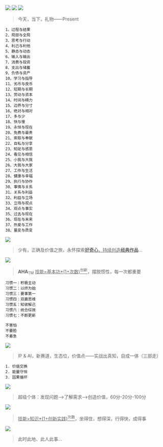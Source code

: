 
![](https://github.com/user-attachments/assets/3469e733-5505-496e-8066-2736c4e5f7cb)
![](https://github.com/user-attachments/assets/8100c0ce-6c7b-462f-b7b4-48670af9f1b7)
![](https://github.com/user-attachments/assets/77e71c6a-94d7-4847-a512-6673a2c10dba)
> 今天，当下，礼物——Present


```
1、过程与结果
2、局部与全局
3、思考与行动
4、利己与利他
5、静态与动态
6、输入与输出
7、消费与投资
8、支出与储蓄
9、负债与资产
10、学习与指导
11、劣币与良币
12、短期与长期
13、劳动与资本
14、时间与精力
15、边界与分寸
16、绝对与相对
17、多与少
18、快与慢
19、永恒与现在
20、免费与最贵
21、索取与奉献
22、自私与分享
23、知足与感恩
24、看见与相信
25、小我与大我
26、大我与大家
27、工作与生活
28、健康与幸福
29、执行与协作
30、事情与关系
31、关系与利益
32、利益与立场
33、立场与观点
34、观点与事实
35、过去与现在
36、现在与未来
37、热爱与工作
38、量变与质变
```



![](https://github.com/user-attachments/assets/1db208a4-2d35-4c3f-9f0f-5311237f33cc)
> 少有，正确及价值之旅，永怀探索<ins>**好奇心**，持续创造<ins>**经典作品**</ins></ins>...

![](https://github.com/user-attachments/assets/36f46d9c-9f08-4c1d-a135-d7bdaf7de400)
> **AHA**<sub>TM</sub>  <ins>技能=基本功*(1+次数)<sup>创新</sup></ins>，摆脱惯性，每一次都重要

```
习惯一：积极主动
习惯二：以终为始
习惯三：要事第一
习惯四：双赢思维
习惯五：知彼解己
习惯六：统合综效
习惯七：不断更新

不害怕
不要脸
不着急

```

![](https://github.com/user-attachments/assets/f297446e-d656-4195-a01d-b6ad0310f823)
> IP & AI，新赛道，生态位，价值点——实战出真知，自成一体（三部走）

```底层逻辑
1. 价值交换
2. 能量守恒
3. 因果循环
```

![](https://github.com/user-attachments/assets/cdcd888f-1007-41cf-bd21-174adba06828)
> 超级个体：发现问题-->了解需求-->创造价值，60分-20分-100分

![](https://github.com/user-attachments/assets/e725ad1a-655b-42d4-88cf-65b8169ff909)
> <ins>技能=知识*(1+创新实践)<sup>次数</sup></ins>，坐得住，想得深，行得快，成得事

![](https://github.com/user-attachments/assets/3176e81f-add7-4f02-8c33-cc184723d143)
> 此时此地、此人此事...


